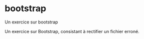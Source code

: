 # bootstrap
Un exercice sur bootstrap

Un exercice sur Bootstrap, consistant à rectifier un fichier erroné.
